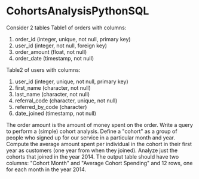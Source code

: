 # CohortsAnalysisPythonSQL

Consider 2 tables
Table1 of orders with columns:
1. order_id (integer, unique, not null, primary key)
2. user_id (integer, not null, foreign key)
3. order_amount (float, not null)
4. order_date (timestamp, not null)

Table2 of users with columns:
1. user_id (integer, unique, not null, primary key)
2. first_name (character, not null)
3. last_name (character, not null)
4. referral_code (character, unique, not null)
5. referred_by_code (character)
6. date_joined (timestamp, not null)


The order amount is the amount of money spent on the order. Write a query
to perform a (simple) cohort analysis. Define a "cohort" as a group of people who signed up for
our service in a particular month and year. Compute the average amount spent per individual in
the cohort in their first year as customers (one year from when they joined). Analyze just the
cohorts that joined in the year 2014. The output table should have two columns: "Cohort Month"
and "Average Cohort Spending" and 12 rows, one for each month in the year 2014. 
